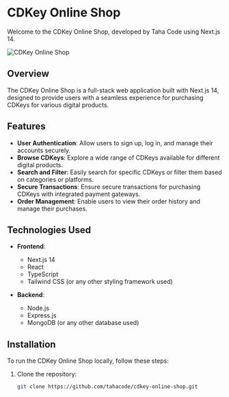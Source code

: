 # CDKey Online Shop

Welcome to the CDKey Online Shop, developed by Taha Code using Next.js 14.

![CDKey Online Shop](https://yourwebsite.com/cdkey-online-shop.png)

## Overview

The CDKey Online Shop is a full-stack web application built with Next.js 14, designed to provide users with a seamless experience for purchasing CDKeys for various digital products.

## Features

- **User Authentication**: Allow users to sign up, log in, and manage their accounts securely.
- **Browse CDKeys**: Explore a wide range of CDKeys available for different digital products.
- **Search and Filter**: Easily search for specific CDKeys or filter them based on categories or platforms.
- **Secure Transactions**: Ensure secure transactions for purchasing CDKeys with integrated payment gateways.
- **Order Management**: Enable users to view their order history and manage their purchases.

## Technologies Used

- **Frontend**:

  - Next.js 14
  - React
  - TypeScript
  - Tailwind CSS (or any other styling framework used)

- **Backend**:
  - Node.js
  - Express.js
  - MongoDB (or any other database used)

## Installation

To run the CDKey Online Shop locally, follow these steps:

1. Clone the repository:

   ```bash
   git clone https://github.com/tahacode/cdkey-online-shop.git
   ```
